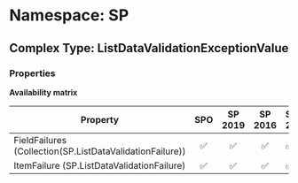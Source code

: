 # Namespace: SP

## Complex Type: ListDataValidationExceptionValue

### Properties

**Availability matrix**

Property | SPO | SP 2019 | SP 2016 | SP 2013
----------|:---:|:-------:|:-------:|:-------
FieldFailures (Collection(SP.ListDataValidationFailure)) | ✅ | ✅ | ✅ | ✅
ItemFailure (SP.ListDataValidationFailure) | ✅ | ✅ | ✅ | ✅